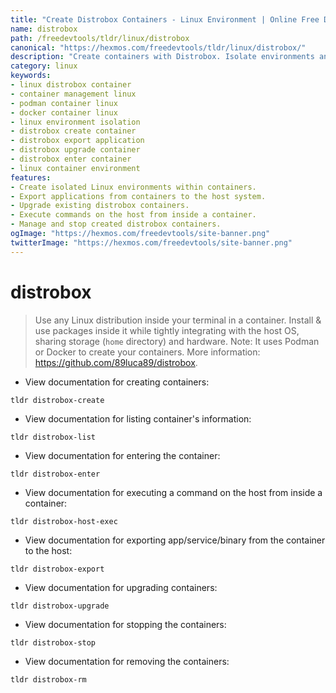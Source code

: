 ```yaml
---
title: "Create Distrobox Containers - Linux Environment | Online Free DevTools by Hexmos"
name: distrobox
path: /freedevtools/tldr/linux/distrobox
canonical: "https://hexmos.com/freedevtools/tldr/linux/distrobox/"
description: "Create containers with Distrobox. Isolate environments and manage Linux distributions. Free online tool, no registration required."
category: linux
keywords:
- linux distrobox container
- container management linux
- podman container linux
- docker container linux
- linux environment isolation
- distrobox create container
- distrobox export application
- distrobox upgrade container
- distrobox enter container
- linux container environment
features:
- Create isolated Linux environments within containers.
- Export applications from containers to the host system.
- Upgrade existing distrobox containers.
- Execute commands on the host from inside a container.
- Manage and stop created distrobox containers.
ogImage: "https://hexmos.com/freedevtools/site-banner.png"
twitterImage: "https://hexmos.com/freedevtools/site-banner.png"
---
```


# distrobox

> Use any Linux distribution inside your terminal in a container. Install & use packages inside it while tightly integrating with the host OS, sharing storage (`home` directory) and hardware.
> Note: It uses Podman or Docker to create your containers.
> More information: <https://github.com/89luca89/distrobox>.

- View documentation for creating containers:

`tldr distrobox-create`

- View documentation for listing container's information:

`tldr distrobox-list`

- View documentation for entering the container:

`tldr distrobox-enter`

- View documentation for executing a command on the host from inside a container:

`tldr distrobox-host-exec`

- View documentation for exporting app/service/binary from the container to the host:

`tldr distrobox-export`

- View documentation for upgrading containers:

`tldr distrobox-upgrade`

- View documentation for stopping the containers:

`tldr distrobox-stop`

- View documentation for removing the containers:

`tldr distrobox-rm`
